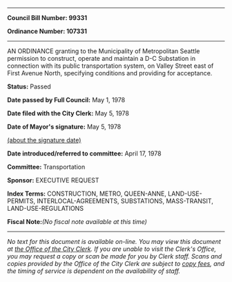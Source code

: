 

********

**Council Bill Number: 99331**
   
**Ordinance Number: 107331**
********

 AN ORDINANCE granting to the Municipality of Metropolitan Seattle permission to construct, operate and maintain a D-C Substation in connection with its public transportation system, on Valley Street east of First Avenue North, specifying conditions and providing for acceptance.

**Status:** Passed
   
**Date passed by Full Council:** May 1, 1978
   
**Date filed with the City Clerk:** May 5, 1978
   
**Date of Mayor's signature:** May 5, 1978
   
[(about the signature date)](/~public/approvaldate.htm)
   
   
   
**Date introduced/referred to committee:** April 17, 1978
   
**Committee:** Transportation
   
**Sponsor:** EXECUTIVE REQUEST
   
   
**Index Terms:** CONSTRUCTION, METRO, QUEEN-ANNE, LAND-USE-PERMITS, INTERLOCAL-AGREEMENTS, SUBSTATIONS, MASS-TRANSIT, LAND-USE-REGULATIONS

**Fiscal Note:**_(No fiscal note available at this time)_
********

_No text for this document is available on-line. You may view this document at [the Office of the City Clerk](http://www.seattle.gov/leg/clerk/contactUs.htm). If you are unable to visit the Clerk's Office, you may request a copy or scan be made for you by Clerk staff. Scans and copies provided by the Office of the City Clerk are subject to [copy fees](http://clerk.seattle.gov/~public/clerkfees.htm), and the timing of service is dependent on the availability of staff._

